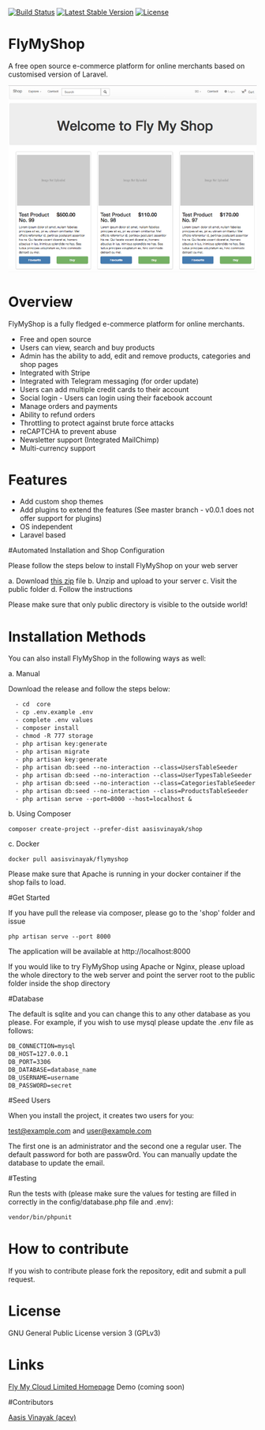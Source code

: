 [![Build Status](https://travis-ci.org/aasisvinayak/flymyshop.svg?branch=master)](https://travis-ci.org/aasisvinayak/flymyshop)
[![Latest Stable Version](https://poser.pugx.org/aasisvinayak/shop/v/stable)](https://packagist.org/packages/aasisvinayak/shop)
[![License](https://poser.pugx.org/aasisvinayak/shop/license)](https://packagist.org/packages/aasisvinayak/shop)
<!--[![StyleCI](https://styleci.io/repos/66875598/shield)](https://styleci.io/repos/66875598)-->


# FlyMyShop

A free open source e-commerce platform for online merchants based on customised version of Laravel.

![FlyMyShop Demo](/thumbnail.png)

# Overview

FlyMyShop is a fully fledged e-commerce platform for online merchants. 

- Free and open source
- Users can view, search and buy products
- Admin has the ability to add, edit and remove products, categories and shop pages
- Integrated with Stripe
- Integrated with Telegram messaging (for order update)
- Users can add multiple credit cards to their account
- Social login - Users can login using their facebook account
- Manage orders and payments
- Ability to refund orders
- Throttling to protect against brute force attacks
- reCAPTCHA to prevent abuse
- Newsletter support (Integrated MailChimp)
- Multi-currency support

# Features

- Add custom shop themes
- Add plugins to extend the features (See master branch - v0.0.1 does not offer support for plugins)
- OS independent
- Laravel based

#Automated Installation and Shop Configuration

Please follow the steps below to install FlyMyShop on your web server

a. Download [this zip](https://github.com/aasisvinayak/flymyshop/releases/download/v0.0.1/flymyshop_v0.0.1.zip) file
b. Unzip and upload to your server
c. Visit the public folder
d. Follow the instructions

Please make sure that only public directory is visible to the outside world!

#  Installation Methods
 
 You can also install FlyMyShop in the following ways as well:

a. Manual

Download the release and follow the steps below:

```
  - cd  core
  - cp .env.example .env
  - complete .env values 
  - composer install
  - chmod -R 777 storage
  - php artisan key:generate 
  - php artisan migrate 
  - php artisan key:generate
  - php artisan db:seed --no-interaction --class=UsersTableSeeder
  - php artisan db:seed --no-interaction --class=UserTypesTableSeeder
  - php artisan db:seed --no-interaction --class=CategoriesTableSeeder
  - php artisan db:seed --no-interaction --class=ProductsTableSeeder
  - php artisan serve --port=8000 --host=localhost &
```

b. Using Composer

```
composer create-project --prefer-dist aasisvinayak/shop

```

c. Docker

```
docker pull aasisvinayak/flymyshop
```

Please make sure that Apache is running in your docker container if the shop fails to load.

#Get Started

If you have pull the release via composer, please go to the 'shop' folder and issue

```
php artisan serve --port 8000
```

The application will be available at http://localhost:8000


If you would like to try FlyMyShop using Apache or Nginx, please upload the whole directory to the web server and point the server root to the public folder inside the shop directory


#Database

The default is sqlite and you can change this to any other database as you please. For example, if you wish to use mysql please update the .env file as follows:

```
DB_CONNECTION=mysql
DB_HOST=127.0.0.1		
DB_PORT=3306		
DB_DATABASE=database_name		
DB_USERNAME=username		
DB_PASSWORD=secret

```

#Seed Users

When you install the project, it creates two users for you:

test@example.com and 
user@example.com

The first one is an administrator and the second one a regular user. The default password for both are passw0rd. 
You can manually update the database to update the email.


#Testing

Run the tests with (please make sure the values for testing are filled in correctly in the config/database.php file and .env):

``` bash
vendor/bin/phpunit
```

# How to contribute

If you wish to contribute please fork the repository, edit and submit a pull request.

# License

GNU General Public License version 3 (GPLv3)

# Links

[Fly My Cloud Limited Homepage](https://www.flymycloud.com)
Demo (coming soon)

#Contributors

[Aasis Vinayak (acev)](https://aasisvinayak.com)